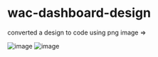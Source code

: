 # wac-dashboard-design

converted a design to code using png image =>

![image](https://github.com/aikanshgarg/wac-dashboard-design/assets/40751974/f37bc808-02e5-4548-b6e8-4972868173a0)
![image](https://github.com/aikanshgarg/wac-dashboard-design/assets/40751974/1cd339a5-eb35-4212-b3e7-34d7434eafe2)
